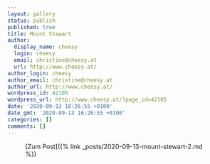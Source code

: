 ```yaml
---
layout: gallery
status: publish
published: true
title: Mount Stewart
author:
  display_name: cheesy
  login: cheesy
  email: christine@cheesy.at
  url: http://www.cheesy.at/
author_login: cheesy
author_email: christine@cheesy.at
author_url: http://www.cheesy.at/
wordpress_id: 42105
wordpress_url: http://www.cheesy.at/?page_id=42105
date: '2020-09-13 18:26:55 +0100'
date_gmt: '2020-09-13 16:26:55 +0100'
categories: []
comments: []
---
```

<!-- wp:core-embed/wordpress {"url":"http://www.cheesy.at/2020/09/mount-stewart-2/","type":"rich","providerNameSlug":"cheesy-at","className":""} -->
<figure class="wp-block-embed-wordpress wp-block-embed is-type-rich is-provider-cheesy-at">
<div class="wp-block-embed__wrapper">
[Zum Post]({% link _posts/2020-09-13-mount-stewart-2.md %})
</div>
</figure>
<!-- /wp:core-embed/wordpress -->
<!-- wp:paragraph --><!-- /wp:paragraph -->
